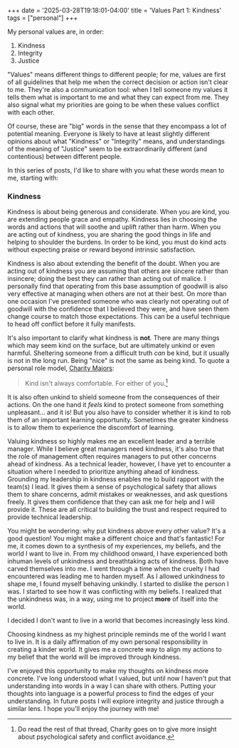 +++
date = '2025-03-28T19:18:01-04:00'
title = 'Values Part 1: Kindness'
tags = ["personal"]
+++

My personal values are, in order:
  1. Kindness
  2. Integrity
  3. Justice

<!--more-->

"Values" means different things to different people; for me, values
are first of all guidelines that help me when the correct decision or
action isn't clear to me. They're also a communication tool: when I
tell someone my values it tells them what is important to me and what
they can expect from me. They also signal what my priorities are going
to be when these values conflict with each other.

Of course, these are "big" words in the sense that they encompass a
lot of potential meaning. Everyone is likely to have at least slightly
different opinions about what "Kindness" or "Integrity" means, and
understandings of the meaning of "Justice" seem to be extraordinarily
different (and contentious) between different people.

In this series of posts, I'd like to share with you what these words
mean to me, starting with:

### Kindness
Kindness is about being generous and considerate. When you are
kind, you are extending people grace and empathy. Kindness lies in
choosing the words and actions that will soothe and uplift rather than
harm. When you are acting out of kindness, you are sharing the good
things in life and helping to shoulder the burdens. In order to be
kind, you must do kind acts without expecting praise or reward beyond
intrinsic satisfaction.

Kindness is also about extending the benefit of the doubt. When you
are acting out of kindness you are assuming that others are sincere
rather than insincere; doing the best they can rather than acting out
of malice. I personally find that operating from this base assumption
of goodwill is also very effective at managing when others are not at
their best. On more than one occasion I've presented someone who was
clearly not operating out of goodwill with the confidence that I
believed they were, and have seen them change course to match those
expectations. This can be a useful technique to head off conflict
before it fully manifests.

It's also important to clarify what kindness is **not**. There are
many things which may seem kind on the surface, but are ultimately
unkind or even harmful. Sheltering someone from a difficult truth
_can_ be kind, but it usually is not in the long run. Being "nice" is
not the same as being kind. To quote a personal role model, [Charity
Majors](https://bsky.app/profile/charity.wtf/post/3lku52ef4kc2n):

> Kind isn't always comfortable. For either of you.[^1]

It is also often unkind to shield someone from the consequences of
their actions. On the one hand it *feels* kind to protect someone from
something unpleasant... and it is! But you also have to consider
whether it is kind to rob them of an important learning
opportunity. Sometimes the greater kindness is to allow them to
experience the discomfort of learning.

Valuing kindness so highly makes me an excellent leader and a terrible
manager. While I believe great managers need kindness, it's also true
that the role of management often requires managers to put other
concerns ahead of kindness. As a technical leader, however, I have yet
to encounter a situation where I needed to prioritize anything ahead
of kindness. Grounding my leadership in kindness enables me to build
rapport with the team(s) I lead. It gives them a sense of
psychological safety that allows them to share concerns, admit
mistakes or weaknesses, and ask questions freely. It gives them
confidence that they can ask me for help and I will provide it. These
are all critical to building the trust and respect required to provide
technical leadership.

You might be wondering: why put kindness above every other value? It's
a good question! You might make a different choice and that's
fantastic! For me, it comes down to a synthesis of my experiences, my
beliefs, and the world I want to live in. From my childhood onward, I
have experienced both inhuman levels of unkindness and breathtaking
acts of kindness. Both have carved themselves into me. I went through
a time when the cruelty I had encountered was leading me to harden
myself. As I allowed unkindness to shape me, I found myself behaving
unkindly. I started to dislike the person I was. I started to see how
it was conflicting with my beliefs. I realized that the unkindness
was, in a way, using me to project **more** of itself into the
world.

I decided I don't want to live in a world that becomes increasingly
less kind.

Choosing kindness as my highest principle reminds me of the world I
want to live in. It is a daily affirmation of my own personal
responsibility in creating a kinder world. It gives me a concrete way
to align my actions to my belief that the world will be improved
through kindness.

I've enjoyed this opportunity to make my thoughts on kindness more
concrete. I've long understood what I valued, but until now I haven't
put that understanding into words in a way I can share with
others. Putting your thoughts into language is a powerful process to
find the edges of your understanding. In future posts I will explore
integrity and justice through a similar lens. I hope you'll enjoy the
journey with me!

[^1]: Do read the rest of that thread, Charity goes on to give more insight
about psychological safety and conflict avoidance.

